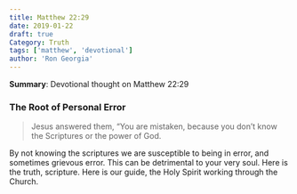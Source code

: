 ```yaml
---
title: Matthew 22:29
date: 2019-01-22
draft: true
Category: Truth
tags: ['matthew', 'devotional']
author: 'Ron Georgia'
---
```


**Summary**: Devotional thought on Matthew 22:29

### The Root of Personal Error

> Jesus answered them, “You are mistaken, because you don’t know the Scriptures or the power of God.

By not knowing the scriptures we are susceptible to being in error, and sometimes grievous error. This can be detrimental to your very soul. Here is the truth, scripture. Here is our guide, the Holy Spirit working through the Church. 
